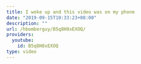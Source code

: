 ```yaml
---
title: I woke up and this video was on my phone
date: "2019-09-15T10:33:23+08:00"
description: ""
url: /hbomberguy/B5q8H8xEXOQ/
providers:
  youtube:
    id: B5q8H8xEXOQ
type: video
---
```

